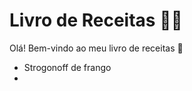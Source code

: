 # Livro de Receitas :man_cook:

Olá! Bem-vindo ao meu livro de receitas :wave:

- Strogonoff de frango
- 